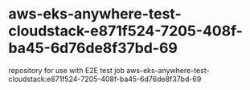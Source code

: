 # aws-eks-anywhere-test-cloudstack-e871f524-7205-408f-ba45-6d76de8f37bd-69
repository for use with E2E test job aws-eks-anywhere-test-cloudstack:e871f524-7205-408f-ba45-6d76de8f37bd-69

